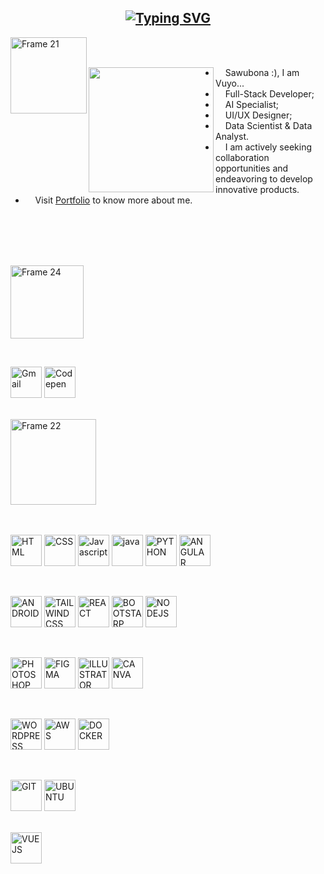 <h2 align="center">
<a href="https://git.io/typing-svg"><img src="https://readme-typing-svg.demolab.com?font=Fira+Code&pause=1000&color=052371&random=false&width=435&lines=%22Designing%2C+Defining%2C+and+Delivering%22" alt="Typing SVG" /></a>
</h2>

<a href="https://vuyourcyber01.github.io/" align="left"><img align="left" width="122" alt="Frame 21" src="https://i.postimg.cc/3ws1F4Qk/about14.png"></a>
<br><br>
<p align="left"><img align="left" src="https://i.postimg.cc/ZKP1HM0F/look2.jpg" width="200px"></p>
<ul align="right">
  <li align="left">&nbsp;&nbsp;&nbsp;&nbsp;Sawubona  :), I am Vuyo...</li>
  <li align="left">&nbsp;&nbsp;&nbsp;&nbsp;Full-Stack Developer;</li>
  <li align="left">&nbsp;&nbsp;&nbsp;&nbsp;AI Specialist;</li>
  <li align="left">&nbsp;&nbsp;&nbsp;&nbsp;UI/UX Designer;</li>
  <li align="left">&nbsp;&nbsp;&nbsp;&nbsp;Data Scientist & Data Analyst.</li>
  <li align="left">&nbsp;&nbsp;&nbsp;&nbsp;I am actively seeking collaboration opportunities and endeavoring to develop innovative products.</li>
  <li align="left">&nbsp;&nbsp;&nbsp;&nbsp;Visit  <a href="https://vuyokazimkane.vercel.app/" target="_blank">Portfolio</a> to know more about me.</li>
</ul>
<br><br><br><br>

<p align="left"><img width="117" alt="Frame 24" src="https://i.postimg.cc/8C9KXXMP/about13.png"></p>
<br>





<p align="left">
  <a href="mailto:whittanymcne1@gmail.com" target="_blank"><img src="https://i.postimg.cc/vZ9dvnpn/email_2669570.png" alt="Gmail" height="50" title="Gmail"></a>
 <a href="https://codepen.io/VuyourCyber01/collections/public" target="_blank"><img src="https://i.postimg.cc/nLvwXYNd/codepen.png" alt="Codepen" height="50" title="Codepen"></a>
</p>
<br>

<img width="137" alt="Frame 22" src="https://i.postimg.cc/J7DmhSPK/about12.png">
<br><br><br>

<p align="left">
<img src="https://i.postimg.cc/Z5JLftQL/html.png" alt="HTML" height="50" title="HTML">
<img src="https://i.postimg.cc/d0K5cZDG/css.png" alt="CSS" height="50" title="CSS">
<img src="https://i.postimg.cc/0NB1CCV9/js.png" alt="Javascript" height="50" title="JAVASCRIPT">
<img src="https://i.postimg.cc/d371B12x/java.png" alt="java" height="50" title="JAVA">
<img src="https://i.postimg.cc/rsdHwXT4/python.png" alt="PYTHON" height="50" title="PYTHON">
<img src="https://i.postimg.cc/gJWnGmPw/angular.png" alt="ANGULAR" height="50" title="ANGULAR">
</p>
<br>

<p align="left">
<img src="https://i.postimg.cc/h47cpHF6/android.png" alt="ANDROID" height="50" title="ANDROID">
<img src="https://i.postimg.cc/3JmrJznm/tailwindcss.png" alt="TAILWINDCSS" height="50" title="TAILWINDCSS">
<img src=https://i.postimg.cc/P5Fd6hxG/react.png" alt="REACT" height="50" title="REACT">
<img src="https://i.postimg.cc/VvYyfH6B/bootsrap.png" alt="BOOTSTARP" height="50" title="BOOTSTRAP">
<img src="https://i.postimg.cc/Wbw3wQgj/node-js.png" alt="NODEJS" height="50" title="NODEJS">
</p>
<br>

<p align="left">
<img src="https://i.postimg.cc/NFL32265/ps.png" alt="PHOTOSHOP" height="50" title="PHOTOSHOP">
<img src="https://i.postimg.cc/VLk64KRC/figma.png" alt="FIGMA" height="50" title="FIGMA">
<img src="https://i.postimg.cc/85XQtmw1/illustrator.png" alt="ILLUSTRATOR" height="50" title="ILLUSTRATOR">
<img src="https://i.postimg.cc/02JZB0ZV/canva1.png" alt="CANVA" height="50" title="CANVA">
</p>
<br>

<p align="left">
<img src="https://i.postimg.cc/pry96kHk/wordpress.png" alt="WORDPRESS" height="50" title="WORDPRESS">
<img src="https://i.postimg.cc/3Nb80HzF/aws.png" alt="AWS" height="50" title="AWS">
<img src="https://i.postimg.cc/zB8X97nK/docker.png" alt="DOCKER" height="50" title="DOCKER">
</p>
<br>

<p align="left">
<img src="https://i.postimg.cc/02TvTZvj/git-alt.png" alt="GIT" height="50" title="GIT">
<img src="https://i.postimg.cc/sxfPDpRZ/ubuntu.png" alt="UBUNTU" height="50" title="UBUNTU">
</p>
<br>

<img src="https://i.postimg.cc/g0v3VMzZ/vuejs.png" alt="VUEJS" height="50" title="VUEJS">
<br>
